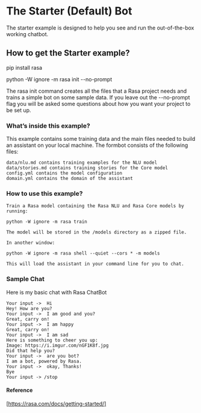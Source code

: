 # The Starter (Default) Bot

The starter example is designed to help you see and run the out-of-the-box working chatbot.

## How to get the Starter example?

pip install rasa

python -W ignore -m rasa init --no-prompt

The rasa init command creates all the files that a Rasa project needs and trains a simple bot on some sample data. If you leave out the --no-prompt flag you will be asked some questions about how you want your project to be set up.


### What’s inside this example?

This example contains some training data and the main files needed to build an assistant on your local machine. The formbot consists of the following files:

    data/nlu.md contains training examples for the NLU model
    data/stories.md contains training stories for the Core model
    config.yml contains the model configuration
    domain.yml contains the domain of the assistant
       

### How to use this example?    

    Train a Rasa model containing the Rasa NLU and Rasa Core models by running:

    python -W ignore -m rasa train

    The model will be stored in the /models directory as a zipped file.

    In another window:

    python -W ignore -m rasa shell --quiet --cors * -m models 

    This will load the assistant in your command line for you to chat.
    

### Sample Chat   
Here is my basic chat with Rasa ChatBot
```
Your input ->  Hi                                                                                                                                                                                           
Hey! How are you?
Your input ->  I am good and you?                                                                                                                                                                           
Great, carry on!
Your input ->  I am happy                                                                                                                                                                                   
Great, carry on!
Your input ->  I am sad                                                                                                                                                                                                                                                                                                                                                                             
Here is something to cheer you up:
Image: https://i.imgur.com/nGF1K8f.jpg
Did that help you?
Your input ->  are you bot?                                                                                                                                                                                
I am a bot, powered by Rasa.
Your input ->  okay, Thanks!                                                                                                                                                                                
Bye
Your input -> /stop
```                                                                                                                                                                                              

#### Reference

[https://rasa.com/docs/getting-started/]
